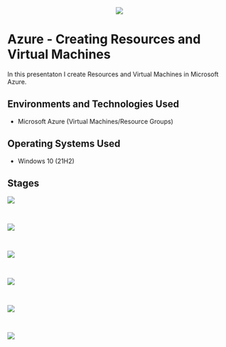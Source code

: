 <p align="center">
<img src="https://i.imgur.com/hyNV8rq.png"
</p>

<h1>Azure - Creating Resources and Virtual Machines</h1>
In this presentaton I create Resources and Virtual Machines in Microsoft Azure.<br />

<h2>Environments and Technologies Used</h2>

- Microsoft Azure (Virtual Machines/Resource Groups)

<h2>Operating Systems Used </h2>

- Windows 10</b> (21H2)

<h2>Stages</h2>

<p>
<img src="https://i.imgur.com/Nczs6XB.png"
</p>
<p>

</p>
<br />

<p>
<img src="https://i.imgur.com/IbHC7Pl.png"
</p>
<p>

</p>
<br />

<p>
<img src="https://i.imgur.com/F3Dh4j4.png"
</p>
<p>

</p>
<br />

<p>
<img src="https://i.imgur.com/G60aHnQ.png"
</p>
<p>

</p>
<br />

<p>
<img src="https://i.imgur.com/haqq85M.png"
</p>
<p>

</p>
<br />

<p>
<img src="https://i.imgur.com/rJ253hH.png"
</p>
<p>

</p>
<br />
